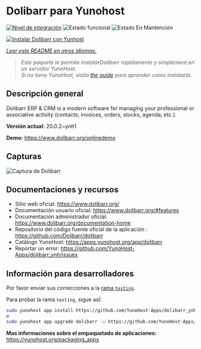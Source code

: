 <!--
Este archivo README esta generado automaticamente<https://github.com/YunoHost/apps/tree/master/tools/readme_generator>
No se debe editar a mano.
-->

# Dolibarr para Yunohost

[![Nivel de integración](https://dash.yunohost.org/integration/dolibarr.svg)](https://ci-apps.yunohost.org/ci/apps/dolibarr/) ![Estado funcional](https://ci-apps.yunohost.org/ci/badges/dolibarr.status.svg) ![Estado En Mantención](https://ci-apps.yunohost.org/ci/badges/dolibarr.maintain.svg)

[![Instalar Dolibarr con Yunhost](https://install-app.yunohost.org/install-with-yunohost.svg)](https://install-app.yunohost.org/?app=dolibarr)

*[Leer este README en otros idiomas.](./ALL_README.md)*

> *Este paquete le permite instalarDolibarr rapidamente y simplement en un servidor YunoHost.*  
> *Si no tiene YunoHost, visita [the guide](https://yunohost.org/install) para aprender como instalarla.*

## Descripción general

Dolibarr ERP & CRM is a modern software for managing your professional or associative activity (contacts, invoices, orders, stocks, agenda, etc.).

**Versión actual:** 20.0.2~ynh1

**Demo:** <https://www.dolibarr.org/onlinedemo>

## Capturas

![Captura de Dolibarr](./doc/screenshots/screenshot.jpg)

## Documentaciones y recursos

- Sitio web oficial: <https://www.dolibarr.org/>
- Documentación usuario oficial: <https://www.dolibarr.org/#features>
- Documentación administrador oficial: <https://www.dolibarr.org/documentation-home>
- Repositorio del código fuente oficial de la aplicación : <https://github.com/Dolibarr/dolibarr>
- Catálogo YunoHost: <https://apps.yunohost.org/app/dolibarr>
- Reportar un error: <https://github.com/YunoHost-Apps/dolibarr_ynh/issues>

## Información para desarrolladores

Por favor enviar sus correcciones a la [rama `testing`](https://github.com/YunoHost-Apps/dolibarr_ynh/tree/testing).

Para probar la rama `testing`, sigue asÍ:

```bash
sudo yunohost app install https://github.com/YunoHost-Apps/dolibarr_ynh/tree/testing --debug
o
sudo yunohost app upgrade dolibarr -u https://github.com/YunoHost-Apps/dolibarr_ynh/tree/testing --debug
```

**Mas informaciones sobre el empaquetado de aplicaciones:** <https://yunohost.org/packaging_apps>

